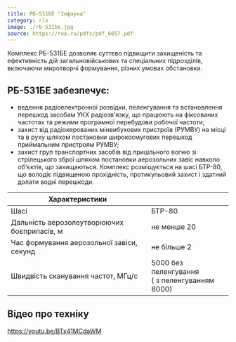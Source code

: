 ```yaml
---
title: РБ-531БЕ "Інфауна"
category: rls
image: ./rb-531be.jpg
source: https://roe.ru/pdfs/pdf_6657.pdf
---
```


Комплекс РБ-531БЕ дозволяє суттєво підвищити захищеність та ефективність дій загальновійськових та спеціальних підрозділів, включаючи миротворчі формування, різних умовах обстановки.

## РБ-531БЕ забезпечує:

-   ведення радіоелектронної розвідки, пеленгування та встановлення перешкод засобам УКХ радіозв'язку, що працюють на фіксованих частотах та режими програмної перебудови робочої частоти;
-   захист від радіокерованих мінвибухових пристроїв (РУМВУ) на місці та в руху шляхом постановки широкосмугових перешкод приймальним пристроям РУМВУ;
-   захист груп транспортних засобів від прицільного вогню зі стрілецького зброї шляхом постановки аерозольних завіс навколо об'єктів, що захищаються. Комплекс розміщується на шасі БТР-80, що володіє підвищеною прохідність, протикульовий захист і здатний долати водні перешкоди.

<p/>

| Характеристики                              |                                                     |
| ------------------------------------------- | --------------------------------------------------- |
| Шасі                                        | БТР-80                                              |
| Дальність аерозолеутворюючих боєприпасів, м | не менше 20                                         |
| Час формування аерозольної завіси, секунд   | не більше 2                                         |
| Швидвість сканування частот, МГц/с          | 5000 без пеленгування <br/> ( з пеленгуванням 8000) |

## Відео про техніку

https://youtu.be/BTx41MCdaWM
